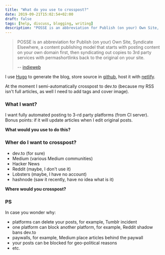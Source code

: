 ```yaml
---
title: "What do you use to crosspost?"
date: 2019-09-21T15:02:54+02:00
draft: false
tags: [help, discuss, blogging, writing]
description: "POSSE is an abbreviation for Publish (on your) Own Site, Syndicate Elsewhere, a content publishing model that starts with posting content on your own domain first, then syndicating out copies to 3rd party services"
---
```


> POSSE is an abbreviation for Publish (on your) Own Site, Syndicate Elsewhere, a content publishing model that starts with posting content on your own domain first, then syndicating out copies to 3rd party services with permashortlinks back to the original on your site.
>
> -- [indieweb](https://indieweb.org/POSSE)

<!--more-->

I use [Hugo](https://gohugo.io) to generate the blog, store source in [github](https://github.com/stereobooster/stereobooster.com), host it with [netlify](https://www.netlify.com).

At the moment I semi-automatically crosspost to dev.to (because my RSS isn't full articles, as well I need to add tags and cover image).

### What I want?

I want fully automated posting to 3-rd party platforms (from CI server). Bonus points: if it will update articles when I edit original posts.

**What would you use to do this?**

### Wher do I want to crosspost?

- dev.to (for sure)
- Medium (various Medium communities)
- Hacker News
- Reddit (maybe, I don't use it)
- Lobsters (maybe, I have no account)
- hashnode (saw it recently, have no idea what is it)

**Where would you crosspost?**

### PS

In case you wonder why:

- platforms can delete your posts, for example, Tumblr incident
- one platform can block another platform, for example, Reddit shadow bans dev.to
- paywalls, for example, Medium place articles behind the paywall
- your posts can be blocked for geo-political reasons
- etc.
